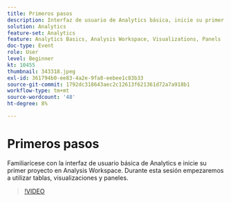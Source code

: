 ```yaml
---
title: Primeros pasos
description: Interfaz de usuario de Analytics básica, inicie su primer proyecto en Analysis Workspace y utilice tablas, visualizaciones y paneles.
solution: Analytics
feature-set: Analytics
feature: Analytics Basics, Analysis Workspace, Visualizations, Panels
doc-type: Event
role: User
level: Beginner
kt: 10455
thumbnail: 343318.jpeg
exl-id: 361794b0-ee83-4a2e-9fa8-eebee1c83b33
source-git-commit: 1792dc318643aec2c12613f621361d72a7a918b1
workflow-type: tm+mt
source-wordcount: '48'
ht-degree: 8%

---
```


# Primeros pasos

Familiarícese con la interfaz de usuario básica de Analytics e inicie su primer proyecto en Analysis Workspace. Durante esta sesión empezaremos a utilizar tablas, visualizaciones y paneles.

>[!VIDEO](https://video.tv.adobe.com/v/343318/?quality=12&learn=on)
